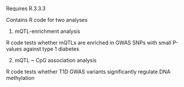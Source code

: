 
Requires R.3.3.3

Contains R code for two analyses


1. mQTL-enrichment analysis

R code tests whether mQTLs are enriched in GWAS SNPs with small P-values against type 1 diabetes

2. mQTL ~ CpG association analysis

R code tests whether T1D GWAS variants significantly regulate DNA methylation

